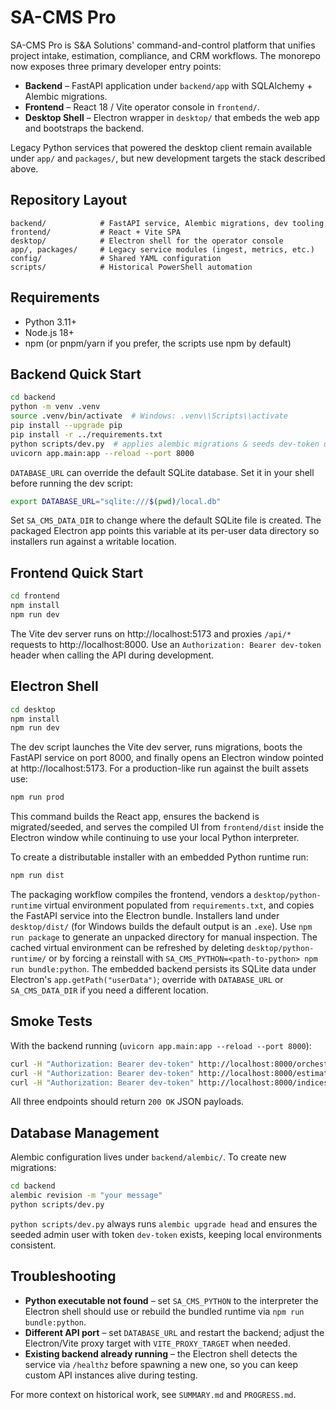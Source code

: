 # SA-CMS Pro

SA-CMS Pro is S&A Solutions' command-and-control platform that unifies project intake, estimation, compliance, and CRM workflows. The monorepo now exposes three primary developer entry points:

- **Backend** – FastAPI application under `backend/app` with SQLAlchemy + Alembic migrations.
- **Frontend** – React 18 / Vite operator console in `frontend/`.
- **Desktop Shell** – Electron wrapper in `desktop/` that embeds the web app and bootstraps the backend.

Legacy Python services that powered the desktop client remain available under `app/` and `packages/`, but new development targets the stack described above.

## Repository Layout

```
backend/            # FastAPI service, Alembic migrations, dev tooling
frontend/           # React + Vite SPA
desktop/            # Electron shell for the operator console
app/, packages/     # Legacy service modules (ingest, metrics, etc.)
config/             # Shared YAML configuration
scripts/            # Historical PowerShell automation
```

## Requirements

- Python 3.11+
- Node.js 18+
- npm (or pnpm/yarn if you prefer, the scripts use npm by default)

## Backend Quick Start

```bash
cd backend
python -m venv .venv
source .venv/bin/activate  # Windows: .venv\\Scripts\\activate
pip install --upgrade pip
pip install -r ../requirements.txt
python scripts/dev.py  # applies alembic migrations & seeds dev-token user
uvicorn app.main:app --reload --port 8000
```

`DATABASE_URL` can override the default SQLite database. Set it in your shell before running the dev script:

```bash
export DATABASE_URL="sqlite:///$(pwd)/local.db"
```

Set `SA_CMS_DATA_DIR` to change where the default SQLite file is created. The packaged Electron app points this variable at its
per-user data directory so installers run against a writable location.

## Frontend Quick Start

```bash
cd frontend
npm install
npm run dev
```

The Vite dev server runs on http://localhost:5173 and proxies `/api/*` requests to http://localhost:8000. Use an `Authorization: Bearer dev-token` header when calling the API during development.

## Electron Shell

```bash
cd desktop
npm install
npm run dev
```

The dev script launches the Vite dev server, runs migrations, boots the FastAPI service on port 8000, and finally opens an Electron window pointed at http://localhost:5173. For a production-like run against the built assets use:

```bash
npm run prod
```

This command builds the React app, ensures the backend is migrated/seeded, and serves the compiled UI from `frontend/dist` inside the Electron window while continuing to use your local Python interpreter.

To create a distributable installer with an embedded Python runtime run:

```bash
npm run dist
```

The packaging workflow compiles the frontend, vendors a `desktop/python-runtime` virtual environment populated from `requirements.txt`, and copies the FastAPI service into the Electron bundle. Installers land under `desktop/dist/` (for Windows builds the default output is an `.exe`). Use `npm run package` to generate an unpacked directory for manual inspection. The cached virtual environment can be refreshed by deleting `desktop/python-runtime/` or by forcing a reinstall with `SA_CMS_PYTHON=<path-to-python> npm run bundle:python`. The embedded backend persists its SQLite data under Electron's `app.getPath("userData")`; override with `DATABASE_URL` or `SA_CMS_DATA_DIR` if you need a different location.

## Smoke Tests

With the backend running (`uvicorn app.main:app --reload --port 8000`):

```bash
curl -H "Authorization: Bearer dev-token" http://localhost:8000/orchestrator
curl -H "Authorization: Bearer dev-token" http://localhost:8000/estimate
curl -H "Authorization: Bearer dev-token" http://localhost:8000/indices/regions
```

All three endpoints should return `200 OK` JSON payloads.

## Database Management

Alembic configuration lives under `backend/alembic/`. To create new migrations:

```bash
cd backend
alembic revision -m "your message"
python scripts/dev.py
```

`python scripts/dev.py` always runs `alembic upgrade head` and ensures the seeded admin user with token `dev-token` exists, keeping local environments consistent.

## Troubleshooting

- **Python executable not found** – set `SA_CMS_PYTHON` to the interpreter the Electron shell should use or rebuild the bundled runtime via `npm run bundle:python`.
- **Different API port** – set `DATABASE_URL` and restart the backend; adjust the Electron/Vite proxy target with `VITE_PROXY_TARGET` when needed.
- **Existing backend already running** – the Electron shell detects the service via `/healthz` before spawning a new one, so you can keep custom API instances alive during testing.

For more context on historical work, see `SUMMARY.md` and `PROGRESS.md`.

